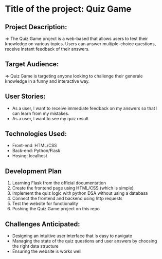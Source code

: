 <h1>Title of the project:  Quiz Game</h1>

## Project Description:
<p>=> The Quiz Game project is a web-based that allows users to test their knowledge on various topics. Users can answer multiple-choice questions, receive instant feedback of their answers. </p>

## Target Audience:
<p> => Quiz Game is targeting anyone looking to challenge their generale knowledge in a funny and interactive way.</p>

## User Stories:
<ul>
  <li>As a user, I want to receive immediate feedback on my answers so that I can learn from my mistakes.</li>
  <li>As a user, I want to see my quiz result.</li>
</ul>

## Technologies Used:
<ul>
  <li>Front-end: HTML/CSS</li>
  <li>Back-end: Python/Flask</li>
  <li>Hosing: localhost</li>
</ul>

## Development Plan
<ol>
  <li>Learning Flask from the official documentation</li>
  <li>Create the frontend page using HTML/CSS (which is simple)</li>
  <li>Implement the quiz logic with python DSA without using a databasa</li>
  <li>Connect the frontend and backend using http requests</li>
  <li>Test the website for functionality</li>
  <li>Pushing the Quiz Game project on this repo</li>
</ol>

## Challenges Anticipated:

<ul>
  <li>Designing an intuitive user interface that is easy to navigate</li>
  <li>Managing the state of the quiz questions and user answers by choosing the right data structure</li>
  <li>Ensuring the website is works well</li>
</ul>
